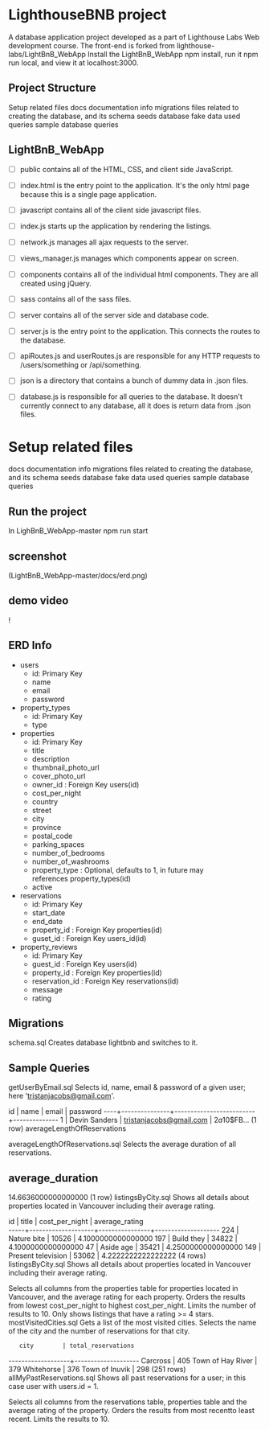 # LighthouseBNB project

A database application project developed as a part of Lighthouse Labs Web development course. The front-end is forked from lighthouse-labs/LightBnB_WebApp Install the LightBnB_WebApp npm install, run it npm run local, and view it at localhost:3000.

## Project Structure
Setup related files
docs documentation info
migrations files related to creating the database, and its schema
seeds database fake data used
queries sample database queries

## LightBnB_WebApp
- [ ] public contains all of the HTML, CSS, and client side JavaScript.
- [ ] index.html is the entry point to the application. It's the only html page because this is a single page application.
- [ ] javascript contains all of the client side javascript files.

- [ ] index.js starts up the application by rendering the listings.
- [ ] network.js manages all ajax requests to the server.
- [ ] views_manager.js manages which components appear on screen.
- [ ] components contains all of the individual html components. They are all created using jQuery.
- [ ] sass contains all of the sass files.
- [ ] server contains all of the server side and database code.
- [ ] server.js is the entry point to the application. This connects the routes to the database.
- [ ] apiRoutes.js and userRoutes.js are responsible for any HTTP requests to /users/something or /api/something.
- [ ] json is a directory that contains a bunch of dummy data in .json files.
- [ ] database.js is responsible for all queries to the database. It doesn't currently connect to any database, all it does is return data from .json files.



# Setup related files
docs documentation info
migrations files related to creating the database, and its schema
seeds database fake data used
queries sample database queries

## Run the project
In LighBnB_WebApp-master
npm run start

## screenshot
(LightBnB_WebApp-master/docs/erd.png)

## demo video 
 ! [](https://github.com/KhoslaGA/LighthouseBNB/blob/main/LightBnB_WebApp-master/docs/sql_search.gif)

## ERD Info
* users
    * id: Primary Key
    * name
    * email
    * password
* property_types
    * id: Primary Key
    * type
* properties
    * id: Primary Key
    * title
    * description
    * thumbnail_photo_url
    * cover_photo_url
    * owner_id : Foreign Key users(id)
    * cost_per_night
    * country
    * street
    * city
    * province
    * postal_code
    * parking_spaces
    * number_of_bedrooms
    * number_of_washrooms
    * property_type : Optional, defaults to 1, in future may references property_types(id)
    * active
* reservations
    * id: Primary Key
    * start_date
    * end_date
    * property_id : Foreign Key properties(id)
    * guset_id : Foreign Key users_id(id)
* property_reviews
    * id: Primary Key
    * guest_id : Foreign Key users(id)
    * property_id : Foreign Key properties(id)
    * reservation_id : Foreign Key reservations(id)
    * message
    * rating

## Migrations

schema.sql
Creates database lightbnb and switches to it.

## Sample Queries
getUserByEmail.sql
Selects id, name, email & password of a given user; here 'tristanjacobs@gmail.com'.

 id |     name      |          email          |   password
----+---------------+-------------------------+--------------
  1 | Devin Sanders | tristanjacobs@gmail.com |  $2a$10$FB...
(1 row)
averageLengthOfReservations

averageLengthOfReservations.sql
Selects the average duration of all reservations.

  average_duration   
---------------------
 14.6636000000000000
(1 row)
listingsByCity.sql
Shows all details about properties located in Vancouver including their average rating.

 id  |       title        | cost_per_night |   average_rating   
-----+--------------------+----------------+--------------------
 224 | Nature bite        |          10526 | 4.1000000000000000
 197 | Build they         |          34822 | 4.1000000000000000
  47 | Aside age          |          35421 | 4.2500000000000000
 149 | Present television |          53062 | 4.2222222222222222
(4 rows)
listingsByCity.sql
Shows all details about properties located in Vancouver including their average rating.

Selects all columns from the properties table for properties located in Vancouver, and the average rating for each property.
Orders the results from lowest cost_per_night to highest cost_per_night.
Limits the number of results to 10.
Only shows listings that have a rating >= 4 stars.
mostVisitedCities.sql
Gets a list of the most visited cities. Selects the name of the city and the number of reservations for that city.

       city        | total_reservations 
-------------------+--------------------
 Carcross          |                405
 Town of Hay River |                379
 Whitehorse        |                376
 Town of Inuvik    |                298
 (251 rows)
allMyPastReservations.sql
Shows all past reservations for a user; in this case user with users.id = 1.

Selects all columns from the
reservations table,
properties table and the average rating of the property.
Orders the results from most recentto least recent.
Limits the results to 10.